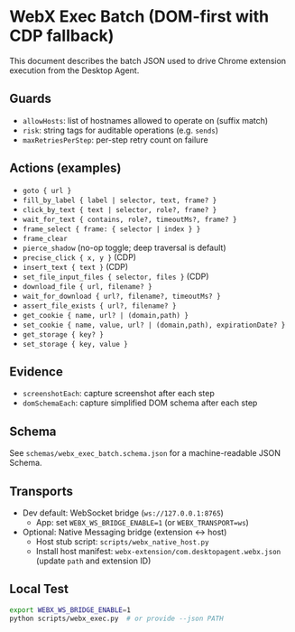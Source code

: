 # WebX Exec Batch (DOM-first with CDP fallback)

This document describes the batch JSON used to drive Chrome extension execution from the Desktop Agent.

## Guards
- `allowHosts`: list of hostnames allowed to operate on (suffix match)
- `risk`: string tags for auditable operations (e.g. `sends`)
- `maxRetriesPerStep`: per-step retry count on failure

## Actions (examples)
- `goto { url }`
- `fill_by_label { label | selector, text, frame? }`
- `click_by_text { text | selector, role?, frame? }`
- `wait_for_text { contains, role?, timeoutMs?, frame? }`
- `frame_select { frame: { selector | index } }`
- `frame_clear`
- `pierce_shadow` (no-op toggle; deep traversal is default)
- `precise_click { x, y }` (CDP)
- `insert_text { text }` (CDP)
- `set_file_input_files { selector, files }` (CDP)
- `download_file { url, filename? }`
- `wait_for_download { url?, filename?, timeoutMs? }`
- `assert_file_exists { url?, filename? }`
- `get_cookie { name, url? | (domain,path) }`
- `set_cookie { name, value, url? | (domain,path), expirationDate? }`
- `get_storage { key? }`
- `set_storage { key, value }`

## Evidence
- `screenshotEach`: capture screenshot after each step
- `domSchemaEach`: capture simplified DOM schema after each step

## Schema
See `schemas/webx_exec_batch.schema.json` for a machine-readable JSON Schema.

## Transports
- Dev default: WebSocket bridge (`ws://127.0.0.1:8765`)
  - App: set `WEBX_WS_BRIDGE_ENABLE=1` (or `WEBX_TRANSPORT=ws`)
- Optional: Native Messaging bridge (extension <-> host)
  - Host stub script: `scripts/webx_native_host.py`
  - Install host manifest: `webx-extension/com.desktopagent.webx.json` (update `path` and extension ID)

## Local Test
```bash
export WEBX_WS_BRIDGE_ENABLE=1
python scripts/webx_exec.py  # or provide --json PATH
```

